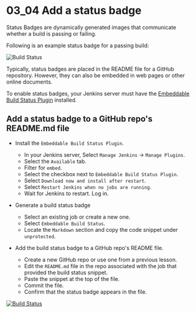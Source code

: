 # 03_04 Add a status badge
Status Badges are dynamically generated images that communicate whether a build is passing or failing.

Following is an example status badge for a passing build:

![Build Status](https://img.shields.io/badge/build-passing-brightgreen)

Typically, status badges are placed in the README file for a GitHub repository.  However, they can also be embedded in web pages or other online documents.

To enable status badges, your Jenkins server must have the [Embeddable Build Status Plugin](https://plugins.jenkins.io/embeddable-build-status/) installed.

## Add a status badge to a GitHub repo's README.md file
- Install the `Embeddable Build Status Plugin`.
  - In your Jenkins server, Select `Manage Jenkins` &rarr; `Manage Plugins`.
  - Select the `Available` tab.
  - Filter for `embed`.
  - Select the checkbox next to `Embeddable Build Status Plugin`.
  - Select `Download now and install after restart`.
  - Select `Restart Jenkins when no jobs are running`.
  - Wait for Jenkins to restart.  Log in.

- Generate a build status badge
  - Select an existing job or create a new one.
  - Select `Embeddable Build Status`.
  - Locate the `Markdown` section and copy the code snippet under `unprotected`.

- Add the build status badge to a GitHub repo's README file.
  - Create a new GitHub repo or use one from a previous lesson. 
  - Edit the `README.md` file in the repo associated with the job that provided the build status snippet.
  - Paste the snippet at the top of the file.
  - Commit the file.
  - Confirm that the status badge appears in the file.

[![Build Status](http://129.80.160.92:8080/buildStatus/icon?job=fibonacci-github-repo)](http://129.80.160.92:8080/job/fibonacci-github-repo/)

